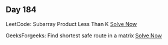 ## Day 184

LeetCode: Subarray Product Less Than K 
[Solve Now](https://leetcode.com/problems/subarray-product-less-than-k/description/)

GeeksForgeeks: Find shortest safe route in a matrix 
[Solve Now](https://www.geeksforgeeks.org/problems/find-shortest-safe-route-in-a-matrix/1)